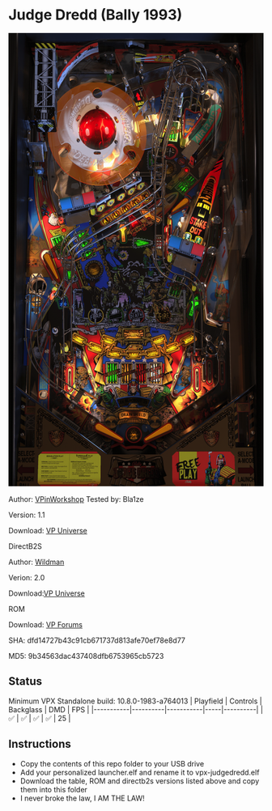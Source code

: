 # Judge Dredd (Bally 1993)

![Table Preview](https://github.com/Bla1ze/vpx-images/blob/main/vpx-judgedredd.png)

Author: [VPinWorkshop](https://vpuniverse.com/profile/40692-vpinworkshop/) Tested by: Bla1ze 

Version: 1.1

Download: [VP Universe](https://vpuniverse.com/files/file/7750-judge-dredd-bally-1993-vpw/)

DirectB2S

Author: [Wildman](https://vpuniverse.com/profile/5-wildman/)

Verion: 2.0

Download:[VP Universe](https://vpuniverse.com/files/file/2223-judge-dreddbally-1993/)

ROM

Download:  [VP Forums](https://www.vpforums.org/index.php?app=downloads&showfile=1193)

SHA: dfd14727b43c91cb671737d813afe70ef78e8d77

MD5: 9b34563dac437408dfb6753965cb5723

## Status 

Minimum VPX Standalone build: 10.8.0-1983-a764013
| Playfield | Controls | Backglass | DMD | FPS | 
|-----------|----------|-----------|-----|----------|
| :white_check_mark: | :white_check_mark: | :white_check_mark: | :white_check_mark: | 25 |

## Instructions

- Copy the contents of this repo folder to your USB drive
- Add your personalized launcher.elf and rename it to vpx-judgedredd.elf
- Download the table, ROM and directb2s versions listed above and copy them into this folder
- I never broke the law, I AM THE LAW!